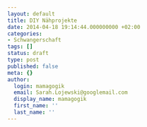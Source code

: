 ```yaml
---
layout: default
title: DIY Nähprojekte
date: 2014-04-18 19:14:44.000000000 +02:00
categories:
- Schwangerschaft
tags: []
status: draft
type: post
published: false
meta: {}
author:
  login: mamagogik
  email: Sarah.Lojewski@googlemail.com
  display_name: mamagogik
  first_name: ''
  last_name: ''
---
```


